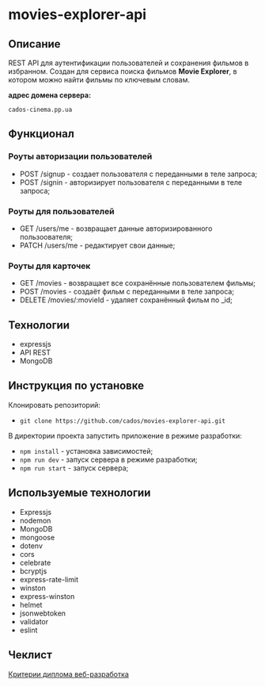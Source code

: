 # movies-explorer-api

## Описание

REST API для аутентификации пользователей и сохранения фильмов в избранном. Создан для сервиса поиска фильмов **Movie Explorer**, в котором можно найти фильмы по ключевым словам.

**адрес домена сервера:**

`cados-cinema.pp.ua`

## Функционал

### Роуты авторизации пользователей

* POST /signup - создает пользователя с переданными в теле запроса;
* POST /signin - авторизирует пользователя с переданными в теле запроса;

### Роуты для пользователей

* GET /users/me - возвращает данные авторизированного пользоователя;
* PATCH /users/me - редактирует свои данные;

### Роуты для карточек

* GET /movies - возвращает все сохранённые пользователем фильмы;
* POST /movies - создаёт фильм с переданными в теле запроса;
* DELETE /movies/:movieId - удаляет сохранённый фильм по _id;

## Технологии

* expressjs
* API REST
* MongoDB

## Инструкция по установке

Клонировать репозиторий:

* `git clone https://github.com/cados/movies-explorer-api.git`

В директории проекта запустить приложение в режиме разработки:

* `npm install` - установка зависимостей;
* `npm run dev` - запуск сервера в режиме разработки;
* `npm run start` - запуск сервера;

## Используемые технологии

* Expressjs
* nodemon
* MongoDB
* mongoose
* dotenv
* cors
* celebrate
* bcryptjs
* express-rate-limit
* winston
* express-winston
* helmet
* jsonwebtoken
* validator
* eslint

## Чеклист

[Критерии диплома веб-разработка](https://code.s3.yandex.net/web-developer/static/new-program/web-diploma-criteria-2.0/index.html)
